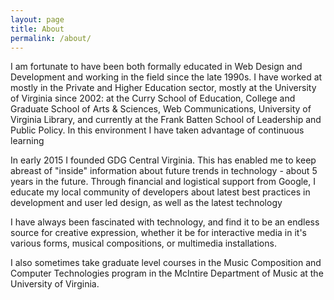 ```yaml
---
layout: page
title: About
permalink: /about/
---
```



I am fortunate to have been both formally educated in Web Design and Development and working in the field since the late 1990s. I have worked at mostly in the Private and Higher Education sector, mostly at the University of Virginia since 2002: at the Curry School of Education, College and Graduate School of Arts & Sciences, Web Communications, University of Virginia Library, and currently at the Frank Batten School of Leadership and Public Policy. In this environment I have taken advantage of continuous learning


In early 2015 I founded GDG Central Virginia. This has enabled me to keep abreast of "inside" information about future trends in technology - about 5 years in the future. Through financial and logistical support from Google, I educate my local community of developers about latest best practices in development and user led design, as well as the latest technology

I have always been fascinated with technology, and find it to be an endless source for creative expression, whether it be for interactive media in it's various forms, musical compositions, or multimedia installations.

I also sometimes take graduate level courses in the Music Composition and Computer Technologies program in the McIntire Department of Music at the University of Virginia.
